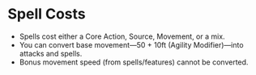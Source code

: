# Spell Costs

- Spells cost either a Core Action, Source, Movement, or a mix.
- You can convert base movement—50 + 10ft (Agility Modifier)—into attacks and spells.
- Bonus movement speed (from spells/features) cannot be converted.
